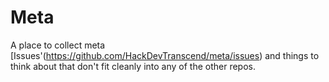 # Meta

A place to collect meta [Issues'(https://github.com/HackDevTranscend/meta/issues) and things to think about that don't fit cleanly into any of the other repos.
